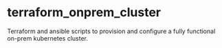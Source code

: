 # terraform_onprem_cluster
Terraform and ansible scripts to provision and configure a fully functional on-prem kubernetes cluster.
